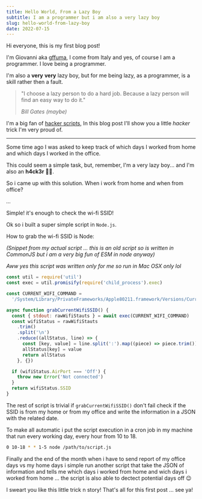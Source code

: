 ```yaml
---
title: Hello World, From a Lazy Boy
subtitle: I am a programmer but i am also a very lazy boy
slug: hello-world-from-lazy-boy
date: 2022-07-15
---
```


Hi everyone, this is my first blog post!

I'm Giovanni aka [gffuma](https://github.com/gffuma), I come from Italy and yes, of course I am a programmer.
I love being a programmer.

I'm also a **very** **very** lazy boy, but for me being lazy, as a programmer,
is a skill rather then a fault.

> "I choose a lazy person to do a hard job. Because a lazy person will find an easy way to do it."
>
> *Bill Gates (maybe)*


I'm a big fan of [hacker scripts](https://www.jitbit.com/alexblog/249-now-thats-what-i-call-a-hacker/),
In this blog post I'll show you a little *hacker* trick I'm very proud of.

---

Some time ago I was asked to keep track of which days I worked from home and which
days I worked in the office.

This could seem a simple task, but, remember, I'm a very lazy boy... and I'm also an **h4ck3r** 🏴‍☠️.

So i came up with this solution.
When i work from home and when from office?

*...*

Simple! it's enough to check the wi-fi SSID!

Ok so i built a super simple script in `Node.js`.

How to grab the wi-fi SSID is Node:

*(Snippet from my actual script ... this is an old script so is written in CommonJS but i am a very big fun of ESM in node anyway)*

*Aww yes this script was written only for me so run in Mac OSX only lol*

```js
const util = require('util')
const exec = util.promisify(require('child_process').exec)

const CURRENT_WIFI_COMMAND =
  '/System/Library/PrivateFrameworks/Apple80211.framework/Versions/Current/Resources/airport -I'

async function grabCurrentWifiSSID() {
  const { stdout: rawWifiStauts } = await exec(CURRENT_WIFI_COMMAND)
  const wifiStatus = rawWifiStauts
    .trim()
    .split('\n')
    .reduce((allStatus, line) => {
      const [key, value] = line.split(':').map((piece) => piece.trim())
      allStatus[key] = value
      return allStatus
    }, {})

  if (wifiStatus.AirPort === 'Off') {
    throw new Error('Not connected')
  }
  return wifiStatus.SSID
}
```

The rest of script is trivial if `grabCurrentWifiSSID()` don't fail check
if the SSID is from my home or from my office and write the information
in a JSON with the related date.

To make all automatic i put the script execution in a cron job in my machine
that run every working day, every hour from 10 to 18.

```sh
0 10-18 * * 1-5 node /path/to/script.js
```

Finally and the end of the month when i have to send report of my office days
vs my home days i simple run another script that take the JSON of information
and tells me which days i worked from home and wich days i worked from home ...
the script is also able to dectect potential days off 😉

I sweart you like this little trick n story!
That's all for this first post ... see ya!
